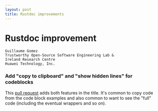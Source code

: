 ```yaml
---
layout: post
title: Rustdoc improvements
---
```


# Rustdoc improvement

```
Guillaume Gomez
Trustworthy Open-Source Software Engineering Lab &
Ireland Research Centre
Huawei Technology, Inc.
```

### Add "copy to clipboard" and "show hidden lines" for codeblocks

This [pull request](https://github.com/rust-lang/rust/pull/86892) adds both features in the title. It's common to copy code from the code block examples and also common to want to see the "full" code (including the eventual wrappers and so on).
